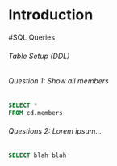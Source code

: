 # Introduction

#SQL Queries

###### Table Setup (DDL)

###### Question 1: Show all members

```sql
SELECT *
FROM cd.members
```

###### Questions 2: Lorem ipsum...

```sql
SELECT blah blah 
```

